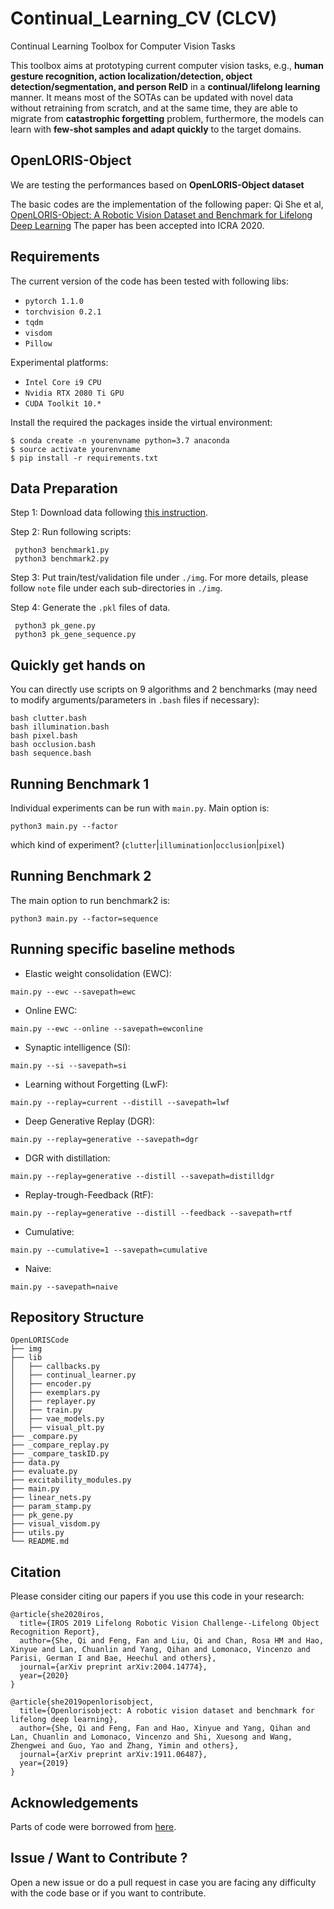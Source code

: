 # Continual_Learning_CV (CLCV)
Continual Learning Toolbox for Computer Vision Tasks


This toolbox aims at prototyping current computer vision tasks, e.g., **human gesture recognition, action localization/detection, object detection/segmentation, and person ReID** in a **continual/lifelong learning** manner. 
It means most of the SOTAs can be updated with novel data without retraining from scratch, and at the same time, they are able to migrate from **catastrophic forgetting** problem, furthermore, the models can learn with **few-shot samples and adapt quickly** to the target domains.


## OpenLORIS-Object 
We are testing the performances based on **OpenLORIS-Object dataset**

The basic codes are the implementation of the following paper: 
Qi She et al, 
[OpenLORIS-Object: A Robotic Vision Dataset and Benchmark for Lifelong Deep Learning](https://arxiv.org/pdf/1911.06487.pdf)
The paper has been accepted into ICRA 2020. 

## Requirements

The current version of the code has been tested with following libs:
* `pytorch 1.1.0`
* `torchvision 0.2.1`
* `tqdm`
* `visdom`
* `Pillow`

Experimental platforms:
* `Intel Core i9 CPU`
* `Nvidia RTX 2080 Ti GPU`
* `CUDA Toolkit 10.*`

Install the required the packages inside the virtual environment:
```
$ conda create -n yourenvname python=3.7 anaconda
$ source activate yourenvname
$ pip install -r requirements.txt
```

## Data Preparation
Step 1: Download data following [this instruction](https://drive.google.com/open?id=1KlgjTIsMD5QRjmJhLxK4tSHIr0wo9U6XI5PuF8JDJCo). 

Step 2: Run following scripts:
```
 python3 benchmark1.py
 python3 benchmark2.py
```

Step 3: Put train/test/validation file under `./img`. For more details, please follow `note` file under each sub-directories in `./img`.

Step 4: Generate the `.pkl` files of data.
```
 python3 pk_gene.py
 python3 pk_gene_sequence.py
```
## Quickly get hands on

You can directly use scripts on 9 algorithms and 2 benchmarks (may need to modify arguments/parameters in `.bash` files if necessary):
```
bash clutter.bash
bash illumination.bash
bash pixel.bash
bash occlusion.bash
bash sequence.bash
```

## Running Benchmark 1
Individual experiments can be run with `main.py`. Main option is:

```
python3 main.py --factor
```

which kind of experiment? (`clutter`|`illumination`|`occlusion`|`pixel`)


## Running Benchmark 2
The main option to run benchmark2 is:

```
python3 main.py --factor=sequence
```

## Running specific baseline methods

- Elastic weight consolidation (EWC): 

```
main.py --ewc --savepath=ewc
```
- Online EWC:  

```
main.py --ewc --online --savepath=ewconline
```

- Synaptic intelligence (SI): 

```
main.py --si --savepath=si
```
- Learning without Forgetting (LwF): 

```
main.py --replay=current --distill --savepath=lwf
```

- Deep Generative Replay (DGR): 

```
main.py --replay=generative --savepath=dgr
```

- DGR with distillation: 

```
main.py --replay=generative --distill --savepath=distilldgr
```

- Replay-trough-Feedback (RtF): 

```
main.py --replay=generative --distill --feedback --savepath=rtf
```

- Cumulative: 

```
main.py --cumulative=1 --savepath=cumulative
```

- Naive: 

```
main.py --savepath=naive
```


## Repository Structure
```
OpenLORISCode 
├── img
├── lib
│   ├── callbacks.py
│   ├── continual_learner.py
│   ├── encoder.py
│   ├── exemplars.py
│   ├── replayer.py
│   ├── train.py
│   ├── vae_models.py
│   ├── visual_plt.py
├── _compare.py
├── _compare_replay.py
├── _compare_taskID.py
├── data.py
├── evaluate.py
├── excitability_modules.py
├── main.py
├── linear_nets.py
├── param_stamp.py
├── pk_gene.py
├── visual_visdom.py
├── utils.py
└── README.md
```
## Citation 
Please consider citing our papers if you use this code in your research:
```
@article{she2020iros,
  title={IROS 2019 Lifelong Robotic Vision Challenge--Lifelong Object Recognition Report},
  author={She, Qi and Feng, Fan and Liu, Qi and Chan, Rosa HM and Hao, Xinyue and Lan, Chuanlin and Yang, Qihan and Lomonaco, Vincenzo and Parisi, German I and Bae, Heechul and others},
  journal={arXiv preprint arXiv:2004.14774},
  year={2020}
}
```

```
@article{she2019openlorisobject,
  title={Openlorisobject: A robotic vision dataset and benchmark for lifelong deep learning},
  author={She, Qi and Feng, Fan and Hao, Xinyue and Yang, Qihan and Lan, Chuanlin and Lomonaco, Vincenzo and Shi, Xuesong and Wang, Zhengwei and Guo, Yao and Zhang, Yimin and others},
  journal={arXiv preprint arXiv:1911.06487},
  year={2019}
}
```

## Acknowledgements
Parts of code were borrowed from [here](https://github.com/GMvandeVen/continual-learning). 


## Issue / Want to Contribute ? 
Open a new issue or do a pull request in case you are facing any difficulty with the code base or if you want to contribute.


